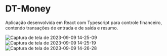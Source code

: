 # DT-Money

Aplicação desenvolvida em React com Typescript para controle financeiro, contendo transações de entrada e de saída e resumo.

![Captura de tela de 2023-09-09 14-25-09](https://github.com/GabrielBDZZ/DT-Money/assets/122994741/62526885-265f-4ca1-8d0c-9df3d5af8cc7)
![Captura de tela de 2023-09-09 14-25-19](https://github.com/GabrielBDZZ/DT-Money/assets/122994741/f5b86338-1631-4e9e-aa38-b1cf2d1505ce)
![Captura de tela de 2023-09-09 14-26-28](https://github.com/GabrielBDZZ/DT-Money/assets/122994741/cdd7a166-7477-4200-b0b6-6bfd35161ebb)
